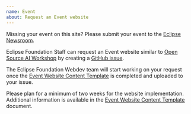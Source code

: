 ```yaml
---
name: Event
about: Request an Event website
---
```


Missing your event on this site? Please submit your event to the [Eclipse Newsroom](https://newsroom.eclipse.org/node/add/events).

Eclipse Foundation Staff can request an Event website similar to [Open Source AI Workshop](https://events.eclipse.org/2020/open-source-ai-workshop/) by creating a [GitHub issue](https://github.com/EclipseFdn/events.eclipse.org/issues/new?template=event.md). 

The Eclipse Foundation Webdev team will start working on your request once the [Event Website Content Template](https://docs.google.com/document/d/1oVLBK8tzyuYC9OUisy1x-cc50PfGx0alnUHw9RYlZag) is completed and uploaded to your issue.

Please plan for a minimum of two weeks for the website implementation. Additional information is available in the [Event Website Content Template](https://docs.google.com/document/d/1oVLBK8tzyuYC9OUisy1x-cc50PfGx0alnUHw9RYlZag) document.